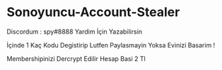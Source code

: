 # Sonoyuncu-Account-Stealer
Discordum : spy#8888 Yardim İçin Yazabilirsin

İçinde 1 Kaç Kodu Degistirip Lutfen Paylasmayin Yoksa Evinizi Basarim !

Membershipinizi Dercrypt Edilir Hesap Basi 2 Tl 

